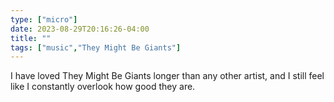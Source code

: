```yaml
---
type: ["micro"]
date: 2023-08-29T20:16:26-04:00
title: ""
tags: ["music","They Might Be Giants"]
---
```

I have loved They Might Be Giants longer than any other artist, and I still feel like I constantly overlook how good they are.
